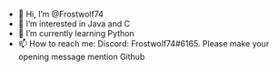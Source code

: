 - 👋 Hi, I’m @Frostwolf74
- 👀 I’m interested in Java and C
- 🌱 I’m currently learning Python
- 📫 How to reach me: Discord: Frostwolf74#6165. Please make your opening message mention Github

<!---
Frostwolf74/Frostwolf74 is a ✨ special ✨ repository because its `README.md` (this file) appears on your GitHub profile.
You can click the Preview link to take a look at your changes.
--->
